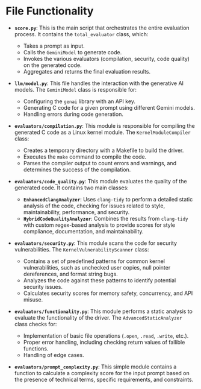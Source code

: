 # File Functionality

* **`score.py`**: This is the main script that orchestrates the entire evaluation process. It contains the `total_evaluator` class, which:
    * Takes a prompt as input.
    * Calls the `GeminiModel` to generate code.
    * Invokes the various evaluators (compilation, security, code quality) on the generated code.
    * Aggregates and returns the final evaluation results.

* **`llm/model.py`**: This file handles the interaction with the generative AI models. The `GeminiModel` class is responsible for:
    * Configuring the `genai` library with an API key.
    * Generating C code for a given prompt using different Gemini models.
    * Handling errors during code generation.

* **`evaluators/compilation.py`**: This module is responsible for compiling the generated C code as a Linux kernel module. The `KernelModuleCompiler` class:
    * Creates a temporary directory with a Makefile to build the driver.
    * Executes the `make` command to compile the code.
    * Parses the compiler output to count errors and warnings, and determines the success of the compilation.

* **`evaluators/code_quality.py`**: This module evaluates the quality of the generated code. It contains two main classes:
    * **`EnhancedClangAnalyzer`**: Uses `clang-tidy` to perform a detailed static analysis of the code, checking for issues related to style, maintainability, performance, and security.
    * **`HybridCodeQualityAnalyzer`**: Combines the results from `clang-tidy` with custom regex-based analysis to provide scores for style compliance, documentation, and maintainability.

* **`evaluators/security.py`**: This module scans the code for security vulnerabilities. The `KernelVulnerabilityScanner` class:
    * Contains a set of predefined patterns for common kernel vulnerabilities, such as unchecked user copies, null pointer dereferences, and format string bugs.
    * Analyzes the code against these patterns to identify potential security issues.
    * Calculates security scores for memory safety, concurrency, and API misuse.

* **`evaluators/functionality.py`**: This module performs a static analysis to evaluate the functionality of the driver. The `AdvancedStaticAnalyzer` class checks for:
    * Implementation of basic file operations (`.open`, `.read`, `.write`, etc.).
    * Proper error handling, including checking return values of fallible functions.
    * Handling of edge cases.

* **`evaluators/prompt_complexity.py`**: This simple module contains a function to calculate a complexity score for the input prompt based on the presence of technical terms, specific requirements, and constraints.